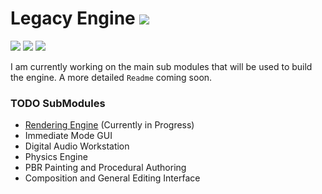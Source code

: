 # Legacy Engine ![](https://img.shields.io/badge/Windows-0078D6?style=for-the-badge&logo=windows&logoColor=white)

![](https://badgen.net/badge/Price/Free/blue?icon=github)
![](https://badgen.net/badge/License/EULA/yellow?icon=github)
![](https://badgen.net/badge/Version/0.0.0/green?icon=github)

I am currently working on the main sub modules that will be used to build the engine. A more detailed `Readme` coming soon.

### TODO SubModules
- [Rendering Engine](https://github.com/bisqq/Titan) (Currently in Progress)
- Immediate Mode GUI
- Digital Audio Workstation
- Physics Engine
- PBR Painting and Procedural Authoring
- Composition and General Editing Interface
